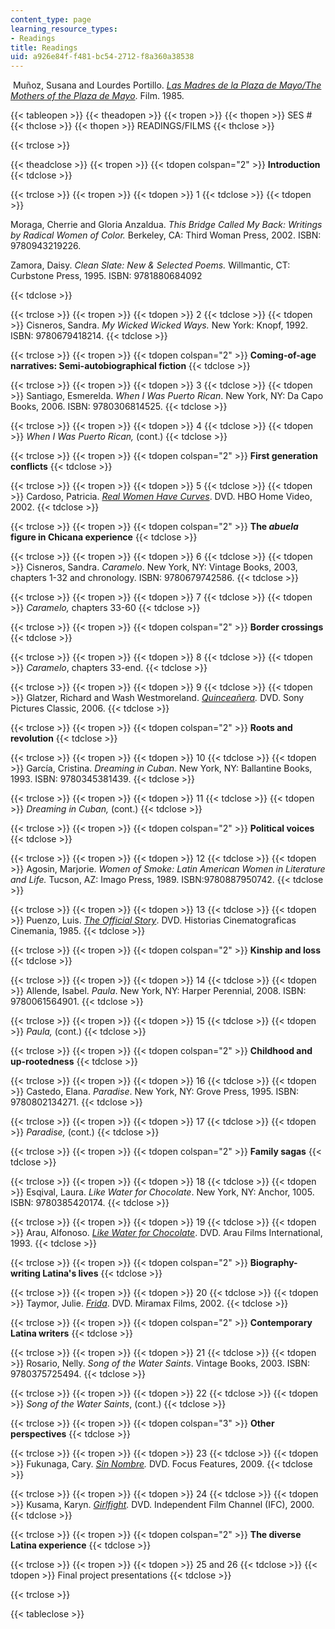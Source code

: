 ```yaml
---
content_type: page
learning_resource_types:
- Readings
title: Readings
uid: a926e84f-f481-bc54-2712-f8a360a38538
---
```


 Muñoz, Susana and Lourdes Portillo. [_Las Madres de la Plaza de Mayo/The Mothers of the Plaza de Mayo_](http://www.imdb.com/title/tt0089460/). Film. 1985.

{{< tableopen >}}
{{< theadopen >}}
{{< tropen >}}
{{< thopen >}}
SES #
{{< thclose >}}
{{< thopen >}}
READINGS/FILMS
{{< thclose >}}

{{< trclose >}}

{{< theadclose >}}
{{< tropen >}}
{{< tdopen colspan="2" >}}
**Introduction**
{{< tdclose >}}

{{< trclose >}}
{{< tropen >}}
{{< tdopen >}}
1
{{< tdclose >}}
{{< tdopen >}}


Moraga, Cherrie and Gloria Anzaldua. _This Bridge Called My Back: Writings by Radical Women of Color._ Berkeley, CA: Third Woman Press, 2002. ISBN: 9780943219226.  

Zamora, Daisy. _Clean Slate: New & Selected Poems._ Willmantic, CT: Curbstone Press, 1995. ISBN: 9781880684092


{{< tdclose >}}

{{< trclose >}}
{{< tropen >}}
{{< tdopen >}}
2
{{< tdclose >}}
{{< tdopen >}}
Cisneros, Sandra. _My Wicked Wicked Ways._ New York: Knopf, 1992. ISBN: 9780679418214.
{{< tdclose >}}

{{< trclose >}}
{{< tropen >}}
{{< tdopen colspan="2" >}}
**Coming-of-age narratives: Semi-autobiographical fiction**
{{< tdclose >}}

{{< trclose >}}
{{< tropen >}}
{{< tdopen >}}
3
{{< tdclose >}}
{{< tdopen >}}
Santiago, Esmerelda. _When I Was Puerto Rican_. New York, NY: Da Capo Books, 2006. ISBN: 9780306814525.
{{< tdclose >}}

{{< trclose >}}
{{< tropen >}}
{{< tdopen >}}
4
{{< tdclose >}}
{{< tdopen >}}
_When I Was Puerto Rican,_ (cont.)
{{< tdclose >}}

{{< trclose >}}
{{< tropen >}}
{{< tdopen colspan="2" >}}
**First generation conflicts**
{{< tdclose >}}

{{< trclose >}}
{{< tropen >}}
{{< tdopen >}}
5
{{< tdclose >}}
{{< tdopen >}}
Cardoso, Patricia. [_Real Women Have Curves_](http://www.imdb.com/title/tt0296166/). DVD. HBO Home Video, 2002.
{{< tdclose >}}

{{< trclose >}}
{{< tropen >}}
{{< tdopen colspan="2" >}}
**The _abuela_ figure in Chicana experience**
{{< tdclose >}}

{{< trclose >}}
{{< tropen >}}
{{< tdopen >}}
6
{{< tdclose >}}
{{< tdopen >}}
Cisneros, Sandra. _Caramelo_. New York, NY: Vintage Books, 2003, chapters 1-32 and chronology. ISBN: 9780679742586.
{{< tdclose >}}

{{< trclose >}}
{{< tropen >}}
{{< tdopen >}}
7
{{< tdclose >}}
{{< tdopen >}}
_Caramelo,_ chapters 33-60
{{< tdclose >}}

{{< trclose >}}
{{< tropen >}}
{{< tdopen colspan="2" >}}
**Border crossings**
{{< tdclose >}}

{{< trclose >}}
{{< tropen >}}
{{< tdopen >}}
8
{{< tdclose >}}
{{< tdopen >}}
_Caramelo_, chapters 33-end.
{{< tdclose >}}

{{< trclose >}}
{{< tropen >}}
{{< tdopen >}}
9
{{< tdclose >}}
{{< tdopen >}}
Glatzer, Richard and Wash Westmoreland. _[Quinceañera](http://www.imdb.com/title/tt0451176/)._ DVD. Sony Pictures Classic, 2006.
{{< tdclose >}}

{{< trclose >}}
{{< tropen >}}
{{< tdopen colspan="2" >}}
**Roots and revolution**
{{< tdclose >}}

{{< trclose >}}
{{< tropen >}}
{{< tdopen >}}
10
{{< tdclose >}}
{{< tdopen >}}
García, Cristina. _Dreaming in Cuban_. New York, NY: Ballantine Books, 1993. ISBN: 9780345381439.
{{< tdclose >}}

{{< trclose >}}
{{< tropen >}}
{{< tdopen >}}
11
{{< tdclose >}}
{{< tdopen >}}
_Dreaming in Cuban,_ (cont.)
{{< tdclose >}}

{{< trclose >}}
{{< tropen >}}
{{< tdopen colspan="2" >}}
**Political voices**
{{< tdclose >}}

{{< trclose >}}
{{< tropen >}}
{{< tdopen >}}
12
{{< tdclose >}}
{{< tdopen >}}
Agosin, Marjorie. _Women of Smoke: Latin American Women in Literature and Life._ Tucson, AZ: Imago Press, 1989. ISBN:9780887950742.
{{< tdclose >}}

{{< trclose >}}
{{< tropen >}}
{{< tdopen >}}
13
{{< tdclose >}}
{{< tdopen >}}
Puenzo, Luis. [_The Official Story_](http://www.imdb.com/title/tt0089276/). DVD. Historias Cinematograficas Cinemania, 1985.
{{< tdclose >}}

{{< trclose >}}
{{< tropen >}}
{{< tdopen colspan="2" >}}
**Kinship and loss**
{{< tdclose >}}

{{< trclose >}}
{{< tropen >}}
{{< tdopen >}}
14
{{< tdclose >}}
{{< tdopen >}}
Allende, Isabel. _Paula_. New York, NY: Harper Perennial, 2008. ISBN: 9780061564901.
{{< tdclose >}}

{{< trclose >}}
{{< tropen >}}
{{< tdopen >}}
15
{{< tdclose >}}
{{< tdopen >}}
_Paula,_ (cont.)
{{< tdclose >}}

{{< trclose >}}
{{< tropen >}}
{{< tdopen colspan="2" >}}
**Childhood and up-rootedness**
{{< tdclose >}}

{{< trclose >}}
{{< tropen >}}
{{< tdopen >}}
16
{{< tdclose >}}
{{< tdopen >}}
Castedo, Elana. _Paradise_. New York, NY: Grove Press, 1995. ISBN: 9780802134271.
{{< tdclose >}}

{{< trclose >}}
{{< tropen >}}
{{< tdopen >}}
17
{{< tdclose >}}
{{< tdopen >}}
_Paradise,_ (cont.)
{{< tdclose >}}

{{< trclose >}}
{{< tropen >}}
{{< tdopen colspan="2" >}}
**Family sagas**
{{< tdclose >}}

{{< trclose >}}
{{< tropen >}}
{{< tdopen >}}
18
{{< tdclose >}}
{{< tdopen >}}
Esqival, Laura. _Like Water for Chocolate_. New York, NY: Anchor, 1005. ISBN: 9780385420174.
{{< tdclose >}}

{{< trclose >}}
{{< tropen >}}
{{< tdopen >}}
19
{{< tdclose >}}
{{< tdopen >}}
Arau, Alfonoso. [_Like Water for Chocolate_](http://www.imdb.com/title/tt0103994/). DVD. Arau Films International, 1993.
{{< tdclose >}}

{{< trclose >}}
{{< tropen >}}
{{< tdopen colspan="2" >}}
**Biography-writing Latina's lives**
{{< tdclose >}}

{{< trclose >}}
{{< tropen >}}
{{< tdopen >}}
20
{{< tdclose >}}
{{< tdopen >}}
Taymor, Julie. [_Frida_](http://www.imdb.com/title/tt0120679/). DVD. Miramax Films, 2002.
{{< tdclose >}}

{{< trclose >}}
{{< tropen >}}
{{< tdopen colspan="2" >}}
**Contemporary Latina writers**
{{< tdclose >}}

{{< trclose >}}
{{< tropen >}}
{{< tdopen >}}
21
{{< tdclose >}}
{{< tdopen >}}
Rosario, Nelly. _Song of the Water Saints_. Vintage Books, 2003. ISBN: 9780375725494.
{{< tdclose >}}

{{< trclose >}}
{{< tropen >}}
{{< tdopen >}}
22
{{< tdclose >}}
{{< tdopen >}}
_Song of the Water Saints_, (cont.)
{{< tdclose >}}

{{< trclose >}}
{{< tropen >}}
{{< tdopen colspan="3" >}}
**Other perspectives**
{{< tdclose >}}

{{< trclose >}}
{{< tropen >}}
{{< tdopen >}}
23
{{< tdclose >}}
{{< tdopen >}}
Fukunaga, Cary. _[Sin Nombre](http://www.imdb.com/title/tt1127715/)._ DVD. Focus Features, 2009.
{{< tdclose >}}

{{< trclose >}}
{{< tropen >}}
{{< tdopen >}}
24
{{< tdclose >}}
{{< tdopen >}}
Kusama, Karyn. _[Girlfight](http://www.imdb.com/title/tt0210075/)._ DVD. Independent Film Channel (IFC), 2000.
{{< tdclose >}}

{{< trclose >}}
{{< tropen >}}
{{< tdopen colspan="2" >}}
**The diverse Latina experience**
{{< tdclose >}}

{{< trclose >}}
{{< tropen >}}
{{< tdopen >}}
25 and 26
{{< tdclose >}}
{{< tdopen >}}
Final project presentations
{{< tdclose >}}

{{< trclose >}}

{{< tableclose >}}
